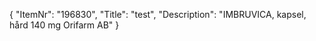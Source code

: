 {
  "ItemNr": "196830",
  "Title": "test",
  "Description": "IMBRUVICA, kapsel, hård 140 mg Orifarm AB"
}